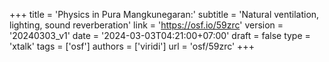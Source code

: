 +++
title = 'Physics in Pura Mangkunegaran:'
subtitle = 'Natural ventilation, lighting, sound reverberation'
link = 'https://osf.io/59zrc'
version = '20240303_v1'
date = '2024-03-03T04:21:00+07:00'
draft = false
type = 'xtalk'
tags = ['osf']
authors = ['viridi']
url = 'osf/59zrc'
+++
<!--more-->
